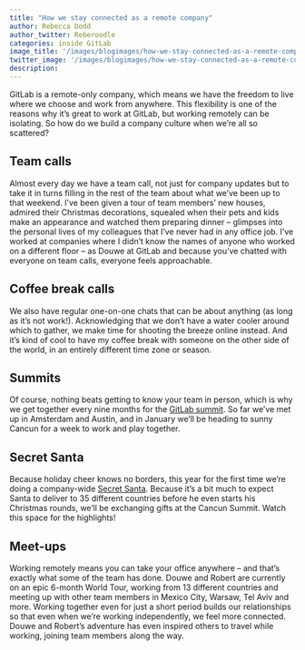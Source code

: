 ```yaml
---
title: "How we stay connected as a remote company"
author: Rebecca Dodd
author_twitter: Reberoodle
categories: inside GitLab
image_title: '/images/blogimages/how-we-stay-connected-as-a-remote-company-globe.jpg'
twitter_image: '/images/blogimages/how-we-stay-connected-as-a-remote-company-globe.jpg'
description:
---
```


GitLab is a remote-only company, which means we have the freedom to live where we choose and work from anywhere. This flexibility is one of the reasons why it’s great to work at GitLab, but working remotely can be isolating. So how do we build a company culture when we’re all so scattered?

<!-- more -->

## Team calls

Almost every day we have a team call, not just for company updates but to take it in turns filling in the rest of the team about what we’ve been up to that weekend. I’ve been given a tour of team members’ new houses, admired their Christmas decorations, squealed when their pets and kids make an appearance and watched them preparing dinner – glimpses into the personal lives of my colleagues that I’ve never had in any office job. I’ve worked at companies where I didn’t know the names of anyone who worked on a different floor – as Douwe at GitLab and because you’ve chatted with everyone on team calls, everyone feels approachable.

## Coffee break calls

We also have regular one-on-one chats that can be about anything (as long as it’s not work!). Acknowledging that we don’t have a water cooler around which to gather, we make time for shooting the breeze online instead. And it’s kind of cool to have my coffee break with someone on the other side of the world, in an entirely different time zone or season.

## Summits

Of course, nothing beats getting to know your team in person, which is why we get together every nine months for the [GitLab summit](https://about.gitlab.com/culture/https://about.gitlab.com/culture/). So far we’ve met up in Amsterdam and Austin, and in January we’ll be heading to sunny Cancun for a week to work and play together.

## Secret Santa

Because holiday cheer knows no borders, this year for the first time we’re doing a company-wide [Secret Santa](https://about.gitlab.com/handbook/miscellaneous/). Because it’s a bit much to expect Santa to deliver to 35 different countries before he even starts his Christmas rounds, we’ll be exchanging gifts at the Cancun Summit. Watch this space for the highlights!

## Meet-ups

Working remotely means you can take your office anywhere – and that’s exactly what some of the team has done. Douwe and Robert are currently on an epic 6-month World Tour, working from 13 different countries and meeting up with other team members in Mexico City, Warsaw, Tel Aviv and more. Working together even for just a short period builds our relationships so that even when we’re working independently, we feel more connected. Douwe and Robert’s adventure has even inspired others to travel while working, joining team members along the way.

